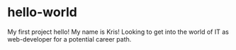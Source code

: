 # hello-world
My first project
hello!
My name is Kris! Looking to get into the world of IT as web-developer for a potential career path.
